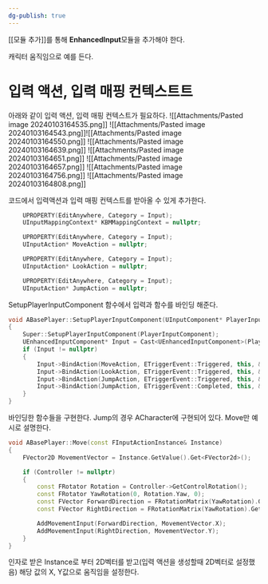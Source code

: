 ```yaml
---
dg-publish: true
---
```


[[모듈 추가]]를 통해 **EnhancedInput**모듈을 추가해야 한다.

캐릭터 움직임으로 예를 든다.
# 입력 액션, 입력 매핑 컨텍스트트
아래와 같이 입력 액션, 입력 매핑 컨텍스트가 필요하다.
![[Attachments/Pasted image 20240103164535.png]]
![[Attachments/Pasted image 20240103164543.png]]![[Attachments/Pasted image 20240103164550.png]]
![[Attachments/Pasted image 20240103164639.png]]
![[Attachments/Pasted image 20240103164651.png]]
![[Attachments/Pasted image 20240103164657.png]]
![[Attachments/Pasted image 20240103164756.png]]
![[Attachments/Pasted image 20240103164808.png]]

코드에서 입력액션과 입력 매핑 컨텍스트를 받아올 수 있게 추가한다.
```cpp
	UPROPERTY(EditAnywhere, Category = Input);
	UInputMappingContext* KBMMappingContext = nullptr;

	UPROPERTY(EditAnywhere, Category = Input);
	UInputAction* MoveAction = nullptr;

	UPROPERTY(EditAnywhere, Category = Input);
	UInputAction* LookAction = nullptr;

	UPROPERTY(EditAnywhere, Category = Input);
	UInputAction* JumpAction = nullptr;
```

SetupPlayerInputComponent 함수에서 입력과 함수를 바인딩 해준다.
```cpp
void ABasePlayer::SetupPlayerInputComponent(UInputComponent* PlayerInputComponent)
{
	Super::SetupPlayerInputComponent(PlayerInputComponent);
	UEnhancedInputComponent* Input = Cast<UEnhancedInputComponent>(PlayerInputComponent);
	if (Input != nullptr)
	{
		Input->BindAction(MoveAction, ETriggerEvent::Triggered, this, &ABasePlayer::Move);
		Input->BindAction(LookAction, ETriggerEvent::Triggered, this, &ABasePlayer::Look);
		Input->BindAction(JumpAction, ETriggerEvent::Triggered, this, &ACharacter::Jump);
		Input->BindAction(JumpAction, ETriggerEvent::Completed, this, &ACharacter::StopJumping);
	}
}
```

바인딩한 함수들을 구현한다. Jump의 경우 ACharacter에 구현되어 있다. Move만 예시로 설명한다.
```cpp
void ABasePlayer::Move(const FInputActionInstance& Instance)
{
	FVector2D MovementVector = Instance.GetValue().Get<FVector2d>();

	if (Controller != nullptr)
	{
		const FRotator Rotation = Controller->GetControlRotation();
		const FRotator YawRotation(0, Rotation.Yaw, 0);
		const FVector ForwardDirection = FRotationMatrix(YawRotation).GetUnitAxis(EAxis::X);
		const FVector RightDirection = FRotationMatrix(YawRotation).GetUnitAxis(EAxis::Y);

		AddMovementInput(ForwardDirection, MovementVector.X);
		AddMovementInput(RightDirection, MovementVector.Y);
	}
}
```
인자로 받은 Instance로 부터 2D벡터를 받고(입력 액션을 생성할때 2D벡터로 설정했음) 해당 값의 X, Y값으로 움직임을 설정한다.